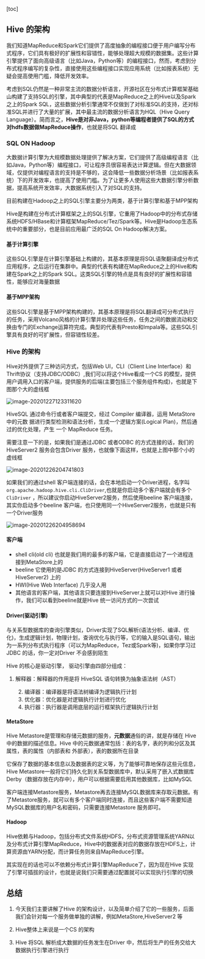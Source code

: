 [toc]
## Hive 的架构

我们知道MapReduce和Spark它们提供了高度抽象的编程接口便于用户编写分布式程序，它们具有极好的扩展性和容错性，能够处理超大规模的数据集。这些计算引擎提供了面向高级语言（比如Java，Python等）的编程接口，然而，考虑到分布式程序编写的复杂性，直接使用这些编程接口实现应用系统（比如报表系统）无疑会提高使用门槛，降低开发效率。

考虑到SQL仍然是一种非常主流的数据分析语言，开源社区在分布式计算框架基础山构建了支持SQL的引擎，其中典型的代表是MapReduce之上的Hive以及Spark之上的Spark SQL，这些数据分析引擎通常不仅做到了对标准SQL的支持，还对标准SQL并进行了大量的扩展，其中最主流的数据分析语言为HQL（Hive Query Language）。简而言之，**Hive是对非Java，python等编程者提供了SQL的方式对hdfs数据做MapReduce操作**，也就是将SQL 翻译成

### SQL ON  Hadoop

大数据计算引擎为大规模数据处理提供了解决方案，它们提供了高级编程语言（比如Java，Python等）编程接口，可让程序员很容易表达计算逻辑。但在大数据领域，仅提供对编程语言的支持是不够的，这会降低一些数据分析场景（比如报表系统）下的开发效率，也提高了使用门槛。为了让更多人使用这些大数据引擎分析数据，提高系统开发效率，大数据系统引入了对SQL的支持。

目前构建在Hadoop之上的SQL引擎主要分为两类，基于计算引擎和基于MPP架构

 Hive是构建在分布式计算框架之上的SQL引擎，它重用了Hadoop中的分布式存储系统HDFS/HBase和计算框架MapReduce/Tez/Spark等。Hive是Hadoop生态系统中的重要部分，也是目前应用最广泛的SQL On Hadoop解决方案。

#### 基于计算引擎

这些SQL引擎是在计算引擎基础上构建的，其基本原理是将SQL语聚翻译成分布式应用程序，之后运行在集群中。典型的代表有构建在MapReduce之上的Hive和构建在Spark之上的Spark SQL。这类SQL引擎的特点是具有良好的扩展性和容错性，能够应对海量数据

#### 基于MPP架构

这些SQL引擎是基于MPP架构构建的，其基本原理是将SQL翻译成可分布式执行的任务，采用Volcano风格的计算引擎并处理这些任务，任务之间的数据流动和交换由专门的Exchange运算符完成。典型的代表有Presto和Impala等。这些SQL引擎具有良好的可扩展性，但容错性较差。

### Hive 的架构

Hive对外提供了三种访问方式，包括Web UI，CLI（Client Line Interface）和Thrift协议（支持JDBC/ODBC）,我们可以将这个Hive看成一个CS 的模型，提供用户调用入口的客户端，提供服务的后端(主要包括三个服务组件构成)，也就是下图那个大的虚线框

![image-20201227123311620](https://kingcall.oss-cn-hangzhou.aliyuncs.com/blog/img/2020/12/27/12:33:12-image-20201227123311620.png)

HiveSQL 通过命令行或者客户端提交，经过 Compiler 编译器，运用 MetaStore 中的元数 据进行类型检测和语法分析，生成一个逻辑方案(Logical Plan)，然后通过的优化处理，产生 一个 MapReduce 任务。

需要注意一下的是，如果我们是通过JDBC 或者ODBC 的方式连接的话，我们的HiveServer2 服务会包含Driver 服务，也就像下面这样，也就是上图中那个小的虚线框

![image-20201226204741803](https://kingcall.oss-cn-hangzhou.aliyuncs.com/blog/img/2020/12/26/20:47:42-image-20201226204741803.png)

如果我们的通过shell 客户端连接的话，会在本地启动一个Driver进程，名字叫`org.apache.hadoop.hive.cli.CliDriver`,也就是你启动多个客户端就会有多个`CliDriver` ，所以建议你启动HiveServer2服务，然后使用beeline 客户端连接，其实你启动多个beeline 客户端，也只使用同一个HiveServer2服务，也就是只有一个Driver服务

![image-20201226204958694](https://kingcall.oss-cn-hangzhou.aliyuncs.com/blog/img/2020/12/26/20:49:59-image-20201226204958694.png)



#### 客户端

- shell cli(old cli) 也就是我们用的最多的客户端，它是直接启动了一个进程连接到MetaStore上的
- beeline 它使用的是JDBC 的方式连接到HiveServer(HiveServer1 或者HiveServer2) 上的
- HWI(Hive Web Interface) 几乎没人用
- 其他语言的客户端，其他语言只要连接到HiveServer上就可以对Hive 进行操作，我们可以看到beeline就是Hive 统一访问方式的一次尝试



#### Driver(驱动引擎)

与关系型数据库的查询引擎类似，Driver实现了SQL解析(语法分析、编译、优化)，生成逻辑计划，物理计划，查询优化与执行等，它的输入是SQL语句，输出为一系列分布式执行程序（可以为MapReduce，Tez或Spark等)，如果你学习过JDBC 的话，你一定对Driver 不会感到陌生

Hive 的核心是驱动引擎， 驱动引擎由四部分组成：

1.  解释器：解释器的作用是将 HiveSQL 语句转换为抽象语法树（AST）

 	2.  编译器：编译器是将语法树编译为逻辑执行计划
 	3.  优化器：优化器是对逻辑执行计划进行优化
 	4.  执行器：执行器是调用底层的运行框架执行逻辑执行计划



#### MetaStore

Hive Metastore是管理和存储元数据的服务，**元数据**通俗的讲，就是存储在 Hive 中的数据的描述信息。Hive 中的元数据通常包括：表的名字，表的列和分区及其属性，表的属性（内部表和 外部表），表的数据所在目录

它保存了数据的基本信息以及数据表的定义等，为了能够可靠地保存这些元信息，Hive Metastore一般将它们持久化到关系型数据库中，默认采用了嵌入式数据库Derby（数据存放在内存中），用户可以根据需要启用其他数据库，比如MySQL

客户端连接Metastore服务，Metastore再去连接MySQL数据库来存取元数据。有了Metastore服务，就可以有多个客户端同时连接，而且这些客户端不需要知道MySQL数据库的用户名和密码，只需要连接Metastore 服务即可。 



#### Hadoop

Hive依赖与Hadoop，包括分布式文件系统HDFS，分布式资源管理系统YARN以及分布式计算引擎MapReduce，Hive中的数据表对应的数据存放在HDFS上，计算资源由YARN分配，而计算任务则来自MapReduce引擎。

其实现在的话也可以不依赖分布式计算引擎MapReduce了，因为现在Hive 实现了引擎可插拔的设计，也就是说我们只需要通过配置就可以实现执行引擎的切换

## 总结

1. 今天我们主要讲解了Hive 的架构设计，以及简单介绍了它的一些服务，后面我们会针对每一个服务做单独的讲解，例如MetaStore,HiveServer2 等

2. Hive整体上来说是一个CS 的架构

3. Hive 将SQL 解析成大数据的任务发生在Driver 中，然后将生产的任务交给大数据执行引擎进行执行

   

